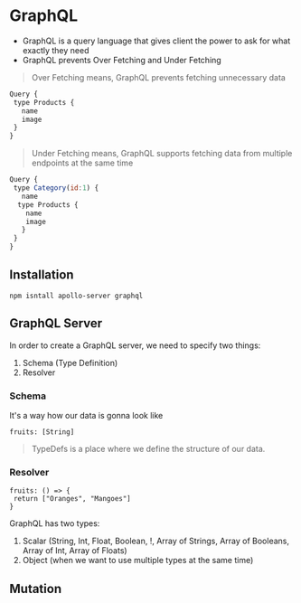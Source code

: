 # GraphQL        
    
- GraphQL is a query language that gives client the power to ask for what exactly they need 
- GraphQL prevents Over Fetching and Under Fetching
  
 
> Over Fetching means, GraphQL prevents fetching unnecessary data
```js
Query {
 type Products {
   name
   image
 }
}
```

> Under Fetching means, GraphQL supports fetching data from multiple endpoints at the same time

```js
Query {
 type Category(id:1) {
   name
  type Products {
    name
    image
   }
 }
}
```

## Installation
```
npm isntall apollo-server graphql
```

## GraphQL Server
In order to create a GraphQL server, we need to specify two things: 
1. Schema (Type Definition)
2. Resolver

### Schema
It's a way how our data is gonna look like
```
fruits: [String]
```
> TypeDefs is a place where we define the structure of our data.

### Resolver
```
fruits: () => {
 return ["Oranges", "Mangoes"]
}
```

GraphQL has two types:
1. Scalar (String, Int, Float, Boolean, !, Array of Strings, Array of Booleans, Array of Int, Array of Floats)
2. Object (when we want to use multiple types at the same time) 

## Mutation   
   
   

